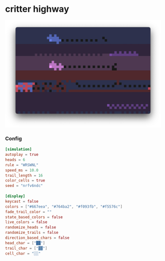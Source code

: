 # critter highway
![critter highway](/assets/trmt_v0_3_0_critter_highway_example.webp)

### Config
```toml
[simulation]
autoplay = true
heads = 6
rule = "WRSWNL"
speed_ms = 10.0
trail_length = 16
color_cells = true
seed = "nrfv6ndc"

[display]
keycast = false
colors = ["#667eea", "#764ba2", "#f093fb", "#f5576c"]
fade_trail_color = ""
state_based_colors = false
live_colors = false
randomize_heads = false
randomize_trails = false
direction_based_chars = false
head_char = ["██"]
trail_char = ["▓▓"]
cell_char = "░░"
```